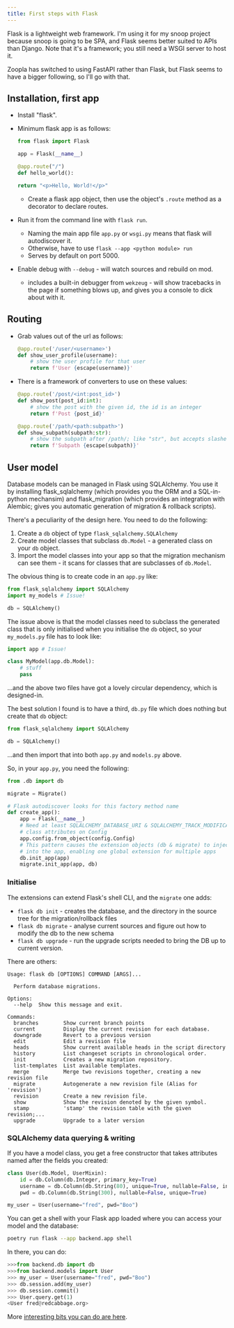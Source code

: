 ```yaml
---
title: First steps with Flask
---
```


Flask is a lightweight web framework. I'm using it for my snoop project because snoop is going to be SPA, and Flask seems better suited to APIs than Django. Note that it's a framework; you still need a WSGI server to host it.

Zoopla has switched to using FastAPI rather than Flask, but Flask seems to have a bigger following, so I'll go with that.

## Installation, first app 

* Install "flask".
* Minimum flask app is as follows:
    ```python
    from flask import Flask

    app = Flask(__name__)

    @app.route("/")
    def hello_world():
    
    return "<p>Hello, World!</p>"
    ```
    * Create a flask app object, then use the object's `.route` method as a decorator to declare routes.
* Run it from the command line with `flask run`.
    * Naming the main app file `app.py` or `wsgi.py` means that flask will autodiscover it.
    * Otherwise, have to use `flask --app <python module> run`
    * Serves by default on port 5000.

* Enable debug with `--debug` - will watch sources and rebuild on mod.
    * includes a built-in debugger from `wekzeug` - will show tracebacks in the page if something blows up, and gives you a console to dick about with it.

## Routing

* Grab values out of the url as follows:
    ```python
    @app.route('/user/<username>')
    def show_user_profile(username):
        # show the user profile for that user
        return f'User {escape(username)}'
    ```
* There is a framework of converters to use on these values:
    ```python
    @app.route('/post/<int:post_id>')
    def show_post(post_id:int):
        # show the post with the given id, the id is an integer
        return f'Post {post_id}'

    @app.route('/path/<path:subpath>')
    def show_subpath(subpath:str):
        # show the subpath after /path/; like "str", but accepts slashes
        return f'Subpath {escape(subpath)}'
    ```

## User model

Database models can be managed in Flask using SQLAlchemy. You use it by installing flask_sqlalchemy (which provides you the ORM and a SQL-in-python mechansim) and flask_migration (which provides an integration with Alembic; gives you automatic generation of migration & rollback scripts).

There's a peculiarity of the design here.  You need to do the following:
1. Create a `db` object of type `flask_sqlalchemy.SQLAlchemy`
1. Create model classes that subclass `db.Model` - a generated class on your `db` object.
1. Import the model classes into your app so that the migration mechanism can see them - it scans for classes that are subclasses of `db.Model`.

The obvious thing is to create code in an `app.py` like:
```python
from flask_sqlalchemy import SQLAlchemy
import my_models # Issue!

db = SQLAlchemy()
```

The issue above is that the model classes need to subclass the generated class that is only initialised when you initialise the `db` object, so your `my_models.py` file has to look like:
```python
import app # Issue!

class MyModel(app.db.Model):
    # stuff
    pass
```

...and the above two files have got a lovely circular dependency, which is designed-in.

The best solution I found is to have a third, `db.py` file which does nothing but create that `db` object:
```python
from flask_sqlalchemy import SQLAlchemy

db = SQLAlchemy()
```

...and then import that into both `app.py` and `models.py` above.

So, in your `app.py`, you need the following:

```python
from .db import db

migrate = Migrate()

# Flask autodiscover looks for this factory method name
def create_app(): 
    app = Flask(__name__)
    # Need at least SQLALCHEMY_DATABASE_URI & SQLALCHEMY_TRACK_MODIFICATIONS as
    # class attributes on Config
    app.config.from_object(config.Config)
    # This pattern causes the extension objects (db & migrate) to inject config
    # into the app, enabling one global extension for multiple apps
    db.init_app(app)
    migrate.init_app(app, db)
```

### Initialise

The extensions can extend Flask's shell CLI, and the `migrate` one adds:
* `flask db init` - creates the database, and the directory in the source tree for the migration/rollback files
* `flask db migrate` - analyse current sources and figure out how to modify the db to the new schema
* `flask db upgrade` - run the upgrade scripts needed to bring the DB up to current version.

There are others: 

```
Usage: flask db [OPTIONS] COMMAND [ARGS]...

  Perform database migrations.

Options:
  --help  Show this message and exit.

Commands:
  branches        Show current branch points
  current         Display the current revision for each database.
  downgrade       Revert to a previous version
  edit            Edit a revision file
  heads           Show current available heads in the script directory
  history         List changeset scripts in chronological order.
  init            Creates a new migration repository.
  list-templates  List available templates.
  merge           Merge two revisions together, creating a new revision file
  migrate         Autogenerate a new revision file (Alias for 'revision')
  revision        Create a new revision file.
  show            Show the revision denoted by the given symbol.
  stamp           'stamp' the revision table with the given revision;...
  upgrade         Upgrade to a later version
```

### SQLAlchemy data querying & writing

If you have a model class, you get a free constructor that takes attributes named after the fields you created:

```python
class User(db.Model, UserMixin):
    id = db.Column(db.Integer, primary_key=True)
    username = db.Column(db.String(80), unique=True, nullable=False, index=True)
    pwd = db.Column(db.String(300), nullable=False, unique=True)

my_user = User(username="fred", pwd="Boo")
```

You can get a shell with your Flask app loaded where you can access your model and the database:

```sh
poetry run flask --app backend.app shell
```

In there, you can do:

```python
>>>from backend.db import db
>>>from backend.models import User
>>> my_user = User(username="fred", pwd="Boo")
>>> db.session.add(my_user)
>>> db.session.commit()
>>> User.query.get(1) 
<User fred@redcabbage.org>
```

More [interesting bits you can do are here](https://flask-sqlalchemy.palletsprojects.com/en/2.x/quickstart/).